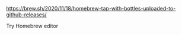 https://brew.sh/2020/11/18/homebrew-tap-with-bottles-uploaded-to-github-releases/


Try Homebrew editor
